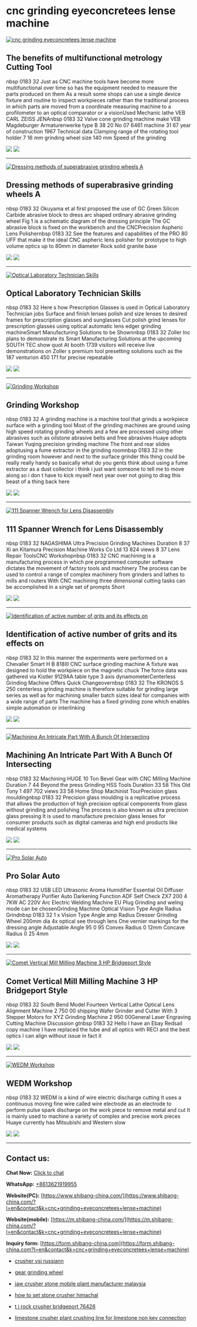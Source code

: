 # cnc grinding eyeconcretees lense machine

<a href="https://swt.shibang-china.com/?l=en&img&k=cnc+grinding+eyeconcretees+lense+machine" target="_blank">![cnc grinding eyeconcretees lense machine](http://static.shibang-china.com/all-800x300/298.jpg)</a>

## The benefits of multifunctional metrology Cutting Tool
nbsp 0183 32 Just as CNC machine tools have become more multifunctional over time so has the equipment needed to measure the parts produced on them As a result some shops can use a single device fixture and routine to inspect workpieces rather than the traditional process in which parts are moved from a coordinate measuring machine to a profilometer to an optical comparator or a visionUsed Mechanic lathe VEB CARL ZEISS JENAnbsp 0183 32 Valve cone grinding machine make VEB Magdeburger Armaturenwerke type B 38 20 No 07 6461 machine 31 67 year of construction 1967 Technical data Clamping range of the rotating tool holder 7 16 mm grinding wheel size 140 mm Speed of the grinding


<a href="https://whatsapp.shibangsoft.com/WhatsApp.php" target="_blank" title="WhatsApp">![](http://static.shibang-china.com/icon/whatsapp.png)</a> <a href="https://swt.shibang-china.com/?l=en&icon&k=cnc+grinding+eyeconcretees+lense+machine" target="_blank">![](http://static.shibang-china.com/icon/chat-en.png)</a>

---

<a href="https://swt.shibang-china.com/?l=en&img&k=cnc+grinding+eyeconcretees+lense+machine" target="_blank">![Dressing methods of superabrasive grinding wheels A](http://static.shibang-china.com/all-800x300/742.jpg)</a>

## Dressing methods of superabrasive grinding wheels A
nbsp 0183 32 Okuyama et al first proposed the use of GC Green Silicon Carbide abrasive block to dress arc shaped ordinary abrasive grinding wheel Fig 1 is a schematic diagram of the dressing principle The GC abrasive block is fixed on the workbench and the CNCPrecision Aspheric Lens Polishernbsp 0183 32 See the features and capabilities of the PRO 80 UFF that make it the ideal CNC aspheric lens polisher for prototype to high volume optics up to 80mm in diameter Rock solid granite base


<a href="https://whatsapp.shibangsoft.com/WhatsApp.php" target="_blank" title="WhatsApp">![](http://static.shibang-china.com/icon/whatsapp.png)</a> <a href="https://swt.shibang-china.com/?l=en&icon&k=cnc+grinding+eyeconcretees+lense+machine" target="_blank">![](http://static.shibang-china.com/icon/chat-en.png)</a>

---

<a href="https://swt.shibang-china.com/?l=en&img&k=cnc+grinding+eyeconcretees+lense+machine" target="_blank">![Optical Laboratory Technician Skills](http://static.shibang-china.com/all-800x300/1324.jpg)</a>

## Optical Laboratory Technician Skills
nbsp 0183 32 Here s how Prescription Glasses is used in Optical Laboratory Technician jobs Surface and finish lenses polish and size lenses to desired frames for prescription glasses and sunglasses Cut polish grind lenses for prescription glasses using optical automatic lens edger grinding machineSmart Manufacturing Solutions to be Shownnbsp 0183 32 Zoller Inc plans to demonstrate its Smart Manufacturing Solutions at the upcoming SOUTH TEC show quot At booth 1739 visitors will receive live demonstrations on Zoller s premium tool presetting solutions such as the 187 venturion 450 171 for precise repeatable


<a href="https://whatsapp.shibangsoft.com/WhatsApp.php" target="_blank" title="WhatsApp">![](http://static.shibang-china.com/icon/whatsapp.png)</a> <a href="https://swt.shibang-china.com/?l=en&icon&k=cnc+grinding+eyeconcretees+lense+machine" target="_blank">![](http://static.shibang-china.com/icon/chat-en.png)</a>

---

<a href="https://swt.shibang-china.com/?l=en&img&k=cnc+grinding+eyeconcretees+lense+machine" target="_blank">![Grinding Workshop](http://static.shibang-china.com/all-800x300/1181.jpg)</a>

## Grinding Workshop
nbsp 0183 32 A grinding machine is a machine tool that grinds a workpiece surface with a grinding tool Most of the grinding machines are ground using high speed rotating grinding wheels and a few are processed using other abrasives such as oilstone abrasive belts and free abrasives Huaye adopts Taiwan Yuqing precision grinding machine The front and rear slides adoptusing a fume extractor in the grinding roomnbsp 0183 32 in the grinding room however and next to the surface grinder this thing could be really really handy so basically what do you gents think about using a fume extractor as a dust collector i think i just want someone to tell me to move along so i don t have to kick myself next year over not going to drag this beast of a thing back here


<a href="https://whatsapp.shibangsoft.com/WhatsApp.php" target="_blank" title="WhatsApp">![](http://static.shibang-china.com/icon/whatsapp.png)</a> <a href="https://swt.shibang-china.com/?l=en&icon&k=cnc+grinding+eyeconcretees+lense+machine" target="_blank">![](http://static.shibang-china.com/icon/chat-en.png)</a>

---

<a href="https://swt.shibang-china.com/?l=en&img&k=cnc+grinding+eyeconcretees+lense+machine" target="_blank">![111 Spanner Wrench for Lens Disassembly](http://static.shibang-china.com/all-800x300/430.jpg)</a>

## 111 Spanner Wrench for Lens Disassembly
nbsp 0183 32 NAGASHIMA Ultra Precision Grinding Machines Duration 8 37 Xi an Kitamura Precision Machine Works Co Ltd 13 824 views 8 37 Lens Repair ToolsCNC Workshopnbsp 0183 32 CNC machining is a manufacturing process in which pre programmed computer software dictates the movement of factory tools and machinery The process can be used to control a range of complex machinery from grinders and lathes to mills and routers With CNC machining three dimensional cutting tasks can be accomplished in a single set of prompts Short


<a href="https://whatsapp.shibangsoft.com/WhatsApp.php" target="_blank" title="WhatsApp">![](http://static.shibang-china.com/icon/whatsapp.png)</a> <a href="https://swt.shibang-china.com/?l=en&icon&k=cnc+grinding+eyeconcretees+lense+machine" target="_blank">![](http://static.shibang-china.com/icon/chat-en.png)</a>

---

<a href="https://swt.shibang-china.com/?l=en&img&k=cnc+grinding+eyeconcretees+lense+machine" target="_blank">![Identification of active number of grits and its effects on](http://static.shibang-china.com/all-800x300/152.jpg)</a>

## Identification of active number of grits and its effects on
nbsp 0183 32 In this manner the experiments were performed on a Chevalier Smart H B 818III CNC surface grinding machine A fixture was designed to hold the workpiece on the magnetic chuck The force data was gathered via Kistler 9129AA table type 3 axis dynamometerCenterless Grinding Machine Offers Quick Changeovernbsp 0183 32 The KRONOS S 250 centerless grinding machine is therefore suitable for grinding large series as well as for machining smaller batch sizes ideal for companies with a wide range of parts The machine has a fixed grinding zone which enables simple automation or interlinking


<a href="https://whatsapp.shibangsoft.com/WhatsApp.php" target="_blank" title="WhatsApp">![](http://static.shibang-china.com/icon/whatsapp.png)</a> <a href="https://swt.shibang-china.com/?l=en&icon&k=cnc+grinding+eyeconcretees+lense+machine" target="_blank">![](http://static.shibang-china.com/icon/chat-en.png)</a>

---

<a href="https://swt.shibang-china.com/?l=en&img&k=cnc+grinding+eyeconcretees+lense+machine" target="_blank">![Machining An Intricate Part With A Bunch Of Intersecting](http://static.shibang-china.com/all-800x300/195.jpg)</a>

## Machining An Intricate Part With A Bunch Of Intersecting
nbsp 0183 32 Machining HUGE 10 Ton Bevel Gear with CNC Milling Machine Duration 7 44 Beyond the press Grinding HSS Tools Duration 33 58 This Old Tony 1 497 702 views 33 58 Home Shop Machinist TourPrecision glass mouldingnbsp 0183 32 Precision glass moulding is a replicative process that allows the production of high precision optical components from glass without grinding and polishing The process is also known as ultra precision glass pressing It is used to manufacture precision glass lenses for consumer products such as digital cameras and high end products like medical systems


<a href="https://whatsapp.shibangsoft.com/WhatsApp.php" target="_blank" title="WhatsApp">![](http://static.shibang-china.com/icon/whatsapp.png)</a> <a href="https://swt.shibang-china.com/?l=en&icon&k=cnc+grinding+eyeconcretees+lense+machine" target="_blank">![](http://static.shibang-china.com/icon/chat-en.png)</a>

---

<a href="https://swt.shibang-china.com/?l=en&img&k=cnc+grinding+eyeconcretees+lense+machine" target="_blank">![Pro Solar Auto](http://static.shibang-china.com/all-800x300/893.jpg)</a>

## Pro Solar Auto
nbsp 0183 32 USB LED Ultrasonic Aroma Humidifier Essential Oil Diffuser Aromatherapy Purifier Auto Darkening Function ADF Self Check ZX7 200 4 7KW AC 220V Arc Electric Welding Machine EU Plug Grinding and weling mode can be chosenGrinding Machine Optical Vision Type Angle Radius Grindnbsp 0183 32 1 x Vision Type Angle amp Radius Dresser Grinding Wheel 200mm dia 4x optical see through lens One vernier markings for the dressing angle Adjustable Angle 95 0 95 Convex Radius 0 12mm Concave Radius 0 25 4mm


<a href="https://whatsapp.shibangsoft.com/WhatsApp.php" target="_blank" title="WhatsApp">![](http://static.shibang-china.com/icon/whatsapp.png)</a> <a href="https://swt.shibang-china.com/?l=en&icon&k=cnc+grinding+eyeconcretees+lense+machine" target="_blank">![](http://static.shibang-china.com/icon/chat-en.png)</a>

---

<a href="https://swt.shibang-china.com/?l=en&img&k=cnc+grinding+eyeconcretees+lense+machine" target="_blank">![Comet Vertical Mill Milling Machine 3 HP Bridgeport Style](http://static.shibang-china.com/all-800x300/941.jpg)</a>

## Comet Vertical Mill Milling Machine 3 HP Bridgeport Style
nbsp 0183 32 South Bend Model Fourteen Vertical Lathe Optical Lens Alignment Machine 2 750 00 shipping Wafer Grinder and Cutter With 3 Stepper Motors for XYZ Grinding Machine 2 950 00General Laser Engraving Cutting Machine Discussion gtnbsp 0183 32 Hello I have an Ebay Redsail copy machine I have replaced the tube and all optics with RECI and the best optics I can align without issue in fact it


<a href="https://whatsapp.shibangsoft.com/WhatsApp.php" target="_blank" title="WhatsApp">![](http://static.shibang-china.com/icon/whatsapp.png)</a> <a href="https://swt.shibang-china.com/?l=en&icon&k=cnc+grinding+eyeconcretees+lense+machine" target="_blank">![](http://static.shibang-china.com/icon/chat-en.png)</a>

---

<a href="https://swt.shibang-china.com/?l=en&img&k=cnc+grinding+eyeconcretees+lense+machine" target="_blank">![WEDM Workshop](http://static.shibang-china.com/all-800x300/525.jpg)</a>

## WEDM Workshop
nbsp 0183 32 WEDM is a kind of wire electric discharge cutting It uses a continuous moving fine wire called wire electrode as an electrode to perform pulse spark discharge on the work piece to remove metal and cut It is mainly used to machine a variety of complex and precise work pieces Huaye currently has Mitsubishi and Western slow

<a href="https://whatsapp.shibangsoft.com/WhatsApp.php" target="_blank" title="WhatsApp">![](http://static.shibang-china.com/icon/whatsapp.png)</a> <a href="https://swt.shibang-china.com/?l=en&icon&k=cnc+grinding+eyeconcretees+lense+machine" target="_blank">![](http://static.shibang-china.com/icon/chat-en.png)</a>

---
## Contact us:

**Chat Now:** [Click to chat](https://swt.shibang-china.com?l=en&contact&k=cnc+grinding+eyeconcretees+lense+machine)

**WhatsApp:**  [+8613621919955](https://whatsapp.shibangsoft.com/WhatsApp.php)

**Website(PC):** [https://www.shibang-china.com/](https://www.shibang-china.com/?l=en&contact&k=cnc+grinding+eyeconcretees+lense+machine)

**Website(mobile):** [https://m.shibang-china.com/](https://m.shibang-china.com/?l=en&contact&k=cnc+grinding+eyeconcretees+lense+machine)

**Inquiry form:** [https://form.shibang-china.com](https://form.shibang-china.com?l=en&contact&k=cnc+grinding+eyeconcretees+lense+machine)

* [crusher vsi russiann](../169/crusher%20vsi%20russiann.md)

* [gear grinding wheel](../161/gear%20grinding%20wheel.md)

* [jaw crusher stone mobile plant manufacturer malaysia](../168/jaw%20crusher%20stone%20mobile%20plant%20manufacturer%20malaysia.md)

* [how to set stone crusher himachal](../170/how%20to%20set%20stone%20crusher%20himachal.md)

* [t i rock crusher bridgeport 76426](../162/t%20i%20rock%20crusher%20bridgeport%2076426.md)

* [limestone crusher plant crushing line for limestone non key connection](../164/limestone%20crusher%20plant%20crushing%20line%20for%20limestone%20non%20key%20connection.md)